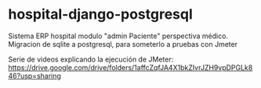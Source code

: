 # hospital-django-postgresql
Sistema ERP hospital modulo "admin Paciente" perspectiva médico. Migracion de sqlite a postgresql, para someterlo a pruebas con Jmeter

Serie de videos explicando la ejecución de JMeter:
https://drive.google.com/drive/folders/1affcZqfJA4X1bkZIvrJZH9vpDPGLk846?usp=sharing 
